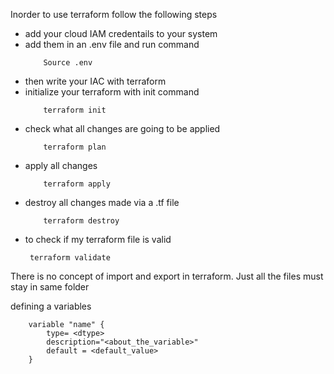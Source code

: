 Inorder to use terraform follow the following steps

- add your cloud IAM credentails to your system
- add them in an .env file and run command
  ```
      Source .env
  ```
- then write your IAC with terraform
- initialize your terraform with init command
  ```
      terraform init
  ```
- check what all changes are going to be applied
  ```
      terraform plan
  ```
- apply all changes
  ```
      terraform apply
  ```
- destroy all changes made via a .tf file
  ```
      terraform destroy
  ```
- to check if my terraform file is valid
  ```
   terraform validate
  ```

There is no concept of import and export in terraform. Just all the files must stay in same folder

defining a variables

```
    variable "name" {
        type= <dtype>
        description="<about_the_variable>"
        default = <default_value>
    }
```
